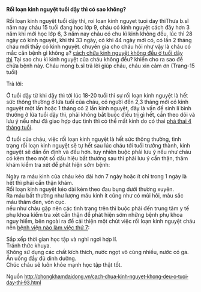 <p><strong>Rối loạn kinh nguyệt tuổi dậy thì có sao không?</strong></p>

<p>Rối loạn kinh nguyệt tuổi dậy thì, roi loan kinh nguyet tuoi day thiThưa b.sĩ năm nay cháu 15 tuổi đang học lớp 9, cháu có kinh nguyệt cách đây hơn 3 năm khi mới học lớp 6, 3 năm nay cháu có chu kì kinh không đều, lúc thì 28 ngày có kinh nguyệt, khi thì 33 ngày, có khi 44 ngày mới có, có lần 2 tháng cháu mới thấy có kinh nguyệt. chuyên gia cho cháu hỏi như vậy là cháu có mắc căn bệnh gì không ạ? <a href="http://phongkhamdaidong.vn/cach-chua-kinh-nguyet-khong-deu-o-tuoi-day-thi-93.html">cách chữa kinh nguyệt không đều ở tuổi dậy thì</a>&nbsp;Tại sao chu kì kinh nguyệt của cháu không đều? khiến cho ra sao để chữa bệnh này. Cháu mong b.sĩ trả lời giúp cháu, cháu xin cảm ơn (Trang-15 tuổi)</p>

<p>Trả lời:</p>

<p>Ở tuổi dậy từ khi dậy thì tới lúc 18-20 tuổi thì sự rối loạn kinh nguyệt là hết sức thông thường ở lứa tuổi của cháu, có người đến 2,3 tháng mới có kinh nguyệt một lần hoặc 1 tháng có 2 lần kinh nguyệt, đây là vấn đề sinh lí bình thường ở lứa tuổi dậy thì, phải không bắt buộc điều trị gì hết, cần theo dõi và lưu ý nếu như đã giao hợp dục tình thì có thể mất kinh do có thai <a href="http://phongkhamdaidong.vn/pha-thai-4-thang-tuoi-het-bao-nhieu-tien-96.html">phá thai 4 tháng tuổi</a>.</p>

<p>Ở tuổi của cháu, việc rối loạn kinh nguyệt là hết sức thông thường, tình trạng rối loạn kinh nguyệt sẽ tự hết sau lúc cháu tới tuổi trưởng thành, kinh nguyệt sẽ dần ổn định và đều hơn. tuy nhiên buộc phải lưu ý nếu như cháu có kèm theo một số dấu hiệu bất thường sau thì phải lưu ý cẩn thận, thăm khám kiểm tra xét để phát hiện sớm bệnh:</p>

<p>Ngày ra máu kinh của cháu kéo dài hơn 7 ngày hoặc ít chỉ trong 1 ngày là hết thì phải cẩn thận khám.<br />
Rối loạn kinh nguyệt kéo dài kèm theo đau bụng dưới thường xuyên.<br />
Ra máu bất thường như lượng máu kinh ít cũng như có mùi hôi, màu sắc máu thâm đen, vón cục.<br />
nếu như cháu gặp nên các tình trạng trên thì buộc phải đến trung tâm y tế phụ khoa kiểm tra xét cẩn thận để phát hiện sớm những bệnh phụ khoa nguy hiểm, bên ngoài ra để cải thiện một chút việc rối loạn kinh nguyệt cháu nên <a href="http://phongkhamdaidong.vn/benh-vien-nao-lam-viec-vao-ngay-thu-7-va-chu-nhat-46.html">bệnh viện nào làm việc thứ 7</a>:</p>

<p>Sắp xếp thời gian học tập và nghỉ ngơi hợp lí.<br />
Tránh thức khuya.<br />
Không sử dụng các chất kích thích, nước ngọt vô cùng nhiều, nước có ga.<br />
Ẳn uống đầy đủ dinh dưỡng.<br />
Chúc cháu sẽ luôn khỏe mạnh học tập thật tốt.</p>

<p>Nguồn&nbsp;<span style="color:rgb(67, 67, 67); font-family:arial,sans,sans-serif"><a class="in-cell-link" href="http://phongkhamdaidong.vn/cach-chua-kinh-nguyet-khong-deu-o-tuoi-day-thi-93.html" target="_blank">http://phongkhamdaidong.vn/cach-chua-kinh-nguyet-khong-deu-o-tuoi-day-thi-93.html</a></span></p>
